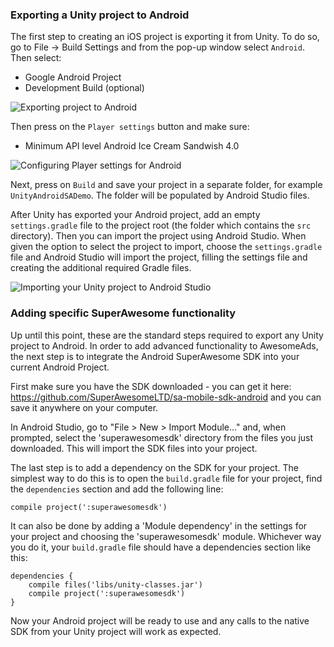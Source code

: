 ### Exporting a Unity project to Android

The first step to creating an iOS project is exporting it from Unity.
To do so, go to File -> Build Settings and from the pop-up window select `Android`. Then select:
  * Google Android Project
  * Development Build (optional)

![](img/export_android.png "Exporting project to Android")

Then press on the `Player settings` button and make sure:
  * Minimum API level Android Ice Cream Sandwish 4.0

![](img/export_android2.png "Configuring Player settings for Android")

Next, press on `Build` and save your project in a separate folder, for example `UnityAndroidSADemo`. The folder will be populated by Android Studio files.

After Unity has exported your Android project, add an empty `settings.gradle` file to the project root (the folder which contains the `src` directory). Then you can import the project using Android Studio. When given the option to select the project to import, choose the `settings.gradle` file and Android Studio will import the project, filling the settings file and creating the additional required Gradle files.

![](img/import_project.png "Importing your Unity project to Android Studio")

### Adding specific SuperAwesome functionality

Up until this point, these are the standard steps required to export any Unity project to Android.
In order to add advanced functionality to AwesomeAds, the next step is to integrate the Android SuperAwesome SDK into your current Android Project.

First make sure you have the SDK downloaded - you can get it here: https://github.com/SuperAwesomeLTD/sa-mobile-sdk-android and you can save it anywhere on your computer.

In Android Studio, go to "File > New > Import Module..." and, when prompted, select the 'superawesomesdk' directory from the files you just downloaded. This will import the SDK files into your project.

The last step is to add a dependency on the SDK for your project. The simplest way to do this is to open the `build.gradle` file for your project, find the `dependencies` section and add the following line:
```
compile project(':superawesomesdk')
```

It can also be done by adding a 'Module dependency' in the settings for your project and choosing the 'superawesomesdk' module. Whichever way you do it, your `build.gradle` file should have a dependencies section like this:
```
dependencies {
    compile files('libs/unity-classes.jar')
    compile project(':superawesomesdk')
}
```

Now your Android project will be ready to use and any calls to the native SDK from your Unity project will work as expected.